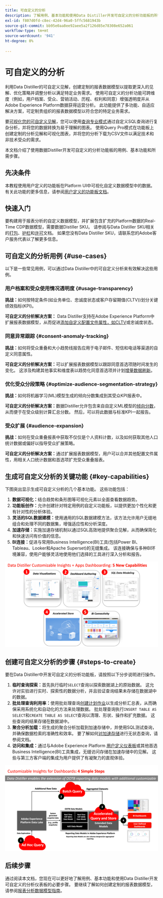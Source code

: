 ```yaml
---
title: 可自定义的分析
description: 了解用例、基本功能和使用Data Distiller开发可自定义的分析功能板的所需步骤。 了解Data Distiller中的可自定义分析功能如何增强透明度并获得不同维度（如用户档案、受众、营销活动、历程、权利和同意）的操作分析。
exl-id: f807d0fd-c8ec-42d4-96a0-5ffc5681943b
source-git-commit: bb95e0aa8ee92aee5a2f126d85e78308e652a061
workflow-type: tm+mt
source-wordcount: '941'
ht-degree: 0%

---
```


# 可自定义的分析

利用Data Distiller的可自定义见解，创建定制的报表数据模型以提取更深入的见解、优化策略并调整分析以满足特定业务需求。 使用可自定义的分析功能可跨维度（例如，用户档案、受众、营销活动、历程、权利和同意）增强透明度并从Adobe Experience Platform数据获得运营分析。 此功能提供了多功能、自适应解决方案，可定制贵组织的报表数据模型以符合您的特定业务需求。

要[可视化您的可自定义见解](../../../dashboards/data-distiller/overview.md)，您可以使用[查询专业模式](../../../dashboards/data-distiller/customizable-insights/query-pro-mode.md)通过自定义SQL查询进行复杂分析，并将您的数据转换为易于理解的图表。 使用Query Pro模式在功能板上创建定制的分析见解和可视化图表，并将您的分析下载为CSV文件以满足技术和非技术受众的需求。

本文档介绍了使用数据Distiller开发可自定义的分析功能板的用例、基本功能和所需步骤。

## 先决条件

本教程使用用户定义的功能板在Platform UI中可视化自定义数据模型中的数据。 有关此功能的更多信息，请参阅[用户定义的功能板文档](../../../dashboards/user-defined-dashboards.md)。

## 快速入门

要构建用于报表分析的自定义数据模型，并扩展包含扩充的Platform数据的Real-Time CDP数据模型，需要数据Distiller SKU。 请参阅与Data Distiller SKU相关的[打包](../../packaging.md)、[护栏](../../guardrails.md#query-accelerated-store)和[许可](../../data-distiller/license-usage.md)文档。 如果您没有Data Distiller SKU，请联系您的Adobe客户服务代表以了解更多信息。

## 可自定义的分析用例 {#use-cases}

以下是一些常见用例，可以通过Data Distiller中的可自定义分析来有效解决这些用例。

### 用户档案和受众使用情况透明度 {#usage-transparency}

**挑战：**&#x200B;如何按特定条件(如业务单位、忠诚度状态或客户存留期值(CLTV))划分关键绩效指标(KPI)。

**可自定义的分析解决方案：** Data Distiller支持在Adobe Experience Platform中扩展报表数据模型，从而促进[添加自定义配置文件属性，如CLTV](../../use-cases/customer-lifetime-value.md)或忠诚度状态。

### 同意异常跟踪 {#consent-anomaly-tracking}

**挑战：**&#x200B;如何将受众重叠和大小趋势线报告应用于电子邮件、短信和电话等渠道的自定义同意属性。

**可自定义的分析解决方案：**&#x200B;可以扩展报表数据模型以跟踪同意首选项随时间发生的变化。 这涉及构建其他事实和维度表以趋势化同意首选项并计划[增量数据刷新](../../key-concepts/incremental-load.md)。

### 优化受众分段策略 {#optimize-audience-segmentation-strategy}

**挑战：**&#x200B;如何将机器学习(ML)模型生成的倾向分数集成到其受众KPI报表中。

**可自定义的分析解决方案：**&#x200B;数据Distiller允许包含来自自定义ML模型的[倾向分数](../../use-cases/propensity-score.md)，从而便于在受众级别计算汇总分数。 然后，可以将此数据与标准KPI一起报告。

### 受众扩展 {#audience-expansion}

**挑战：**&#x200B;如何在受众重叠报表中获取不仅仅是个人资料计数，以及如何获取其他人口统计数据或偏好以指导受众扩展策略。

**可自定义的分析解决方案：**&#x200B;通过扩展报表数据模型，用户可以合并其他配置文件属性，用相关人口统计数据和首选项扩充受众重叠报表。

## 生成可自定义分析的关键功能 {#key-capabilities}

下图突出显示生成可自定义分析的几个基本功能。 这些功能包括：

1. **数据可视化：**&#x200B;结合趋势和条形图等可视化元素以全面查看数据趋势。
1. **功能板创作：**&#x200B;允许创建针对特定用例的自定义功能板，以提供更加个性化和更有针对性的分析体验。
1. **灵活的SQL数据建模：**&#x200B;使用通用的SQL数据建模方法，该方法允许用户无缝地组合和处理不同的数据集，增强适应性和分析深度。
1. **加速存储：**&#x200B;实施加速存储机制以通过SQL高效地提供聚合见解，从而确保简化和快速访问有价值的信息。
1. **BI连接：**&#x200B;促进与常用Business Intelligence(BI)工具(包括Power BI、Tableau、Looker和Apache Superset)的无缝集成。 该连接确保与多种BI环境兼容，使用户能够灵活地使用他们选择的工具进行深入分析和报告。

![数据Distiller可自定义分析的主要功能的可视表示形式。](../../images/data-distiller/customizable-insights/key-capabilities-of-customizable-insights.png)

## 创建可自定义分析的步骤 {#steps-to-create}

要在Data Distiller中开发可自定义的分析功能板，请按照以下分步说明进行操作。

1. **临时查询探索：**&#x200B;首先执行临时`SELECT`查询以探索数据湖上的原始数据。 这允许对实验进行实时、探索性的数据分析，并且验证查询结果未存储在数据湖中的数据。
1. **批处理查询利用率：**&#x200B;使用批处理查询[创建计划作业](../../api/scheduled-queries.md#create-a-new-scheduled-query)以生成分析汇总表，从而确保采用系统化和自动化的方法来处理数据。 批处理查询执行`INSERT TABLE AS SELECT`和`CREATE TABLE AS SELECT`查询以清理、形状、操作和扩充数据。 这些查询的结果存储在数据湖中。
1. **聚合分析加载：**&#x200B;将生成的聚合分析加载到加速存储中，并使用SQL测试查询，并确保数据检索的准确性和效率。 要了解如何[对加速存储](../../api/accelerated-queries.md)进行无状态查询，请参阅文档。
1. **访问和集成：**&#x200B;通过与Adobe Experience Platform [用户定义仪表板](../../../dashboards/user-defined-dashboards.md)或其他首选Business Intelligence(BI)工具集成，无缝访问存储在加速存储中的见解。 这些与第三方客户端的集成为用户提供了有凝聚力的直观体验。

![说明在Data Distiller中可自定义分析四个步骤的信息图表。](../../images/data-distiller/customizable-insights/steps-to-customizable-insights.png)

## 后续步骤

通过阅读本文档，您现在可以更好地了解用例、基本功能和使用Data Distiller开发可自定义的分析仪表板的必要步骤。 要继续了解如何创建定制的报表数据模型，请参阅[报表分析数据模型指南](./reporting-insights-data-model.md)。
